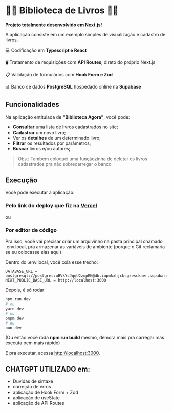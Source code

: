 # 📕📗 Biblioteca de Livros 📙📘

**Projeto totalmente desenvolvido em Next.js!**

A aplicação consiste em um exemplo simples de visualização e cadastro de livros.

💻 Codificação em **Typescript e React**

🖥 Tratamento de requisições com **API Routes**, direto do próprio Next.js

📋 Validação de formulários com **Hook Form e Zod**

📊 Banco de dados **PostgreSQL** hospedado online na **Supabase** 

## Funcionalidades

Na aplicação entitulada de **"Biblioteca Agora"**, você pode:

- **Consultar** uma lista de livros cadastrados no site;
- **Cadastrar** um novo livro;
- Ver os **detalhes** de um determinado livro;
- **Filtrar** os resultados por parâmetros;
- **Buscar** livros e/ou autores;

> Obs.: Também coloquei uma funçãozinha de deletar os livros cadastrados pra não sobrecarregar o banco

## Execução

Você pode executar a aplicação:

### Pelo link do deploy que fiz na [Vercel](https://desafio-biblioteca-kappa.vercel.app/)

ou

### Por editor de código

Pra isso, você vai precisar criar um arquivinho na pasta principal chamado .env.local, pra armazenar as variáveis de ambiente (porque o Git reclamaria se eu colocasse elas aqui)

Dentro do .env.local, você cola esse trecho:

```.env.local
DATABASE_URL = postgresql://postgres:uBVkYcJqqU2zupEK@db.iupmkxhjcbsgzesckaer.supabase.co:5432/postgres
NEXT_PUBLIC_BASE_URL = http://localhost:3000
```

Depois, é só rodar

```bash
npm run dev
# ou
yarn dev
# ou
pnpm dev
# ou
bun dev
```

(Ou então você roda **npm run build** mesmo, demora mais pra carregar mas executa bem mais rápido)

E pra executar, acessa [http://localhost:3000](http://localhost:3000).

## CHATGPT UTILIZADO em:
- Duvidas de sintaxe
- correção de erros
- aplicação de Hook Form + Zod
- aplicação de useState
- aplicação de API Routes